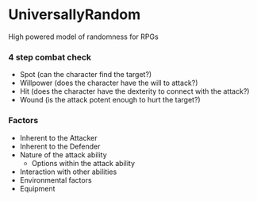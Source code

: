 # UniversallyRandom

High powered model of randomness for RPGs

### 4 step combat check

* Spot (can the character find the target?)
* Willpower (does the character have the will to attack?)
* Hit (does the character have the dexterity to connect with the attack?)
* Wound (is the attack potent enough to hurt the target?)

### Factors

* Inherent to the Attacker
* Inherent to the Defender
* Nature of the attack ability
  * Options within the attack ability
* Interaction with other abilities
* Environmental factors
* Equipment
